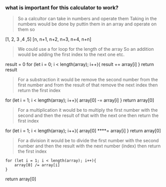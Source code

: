 ### what is important for this calculator to work?

> So a calcultor can take in numbers and operate them
> Taking in the numbers would be done by puttin them in an array and operate on them
> so

[1, 2, 3 ,4 ,5]
[n, n+1, n+2, n+3, n+4, n+n]

> We could use a for loop for the length of the array
> So an addition would be adding the first index to the next one etc.

result = 0
for (let i = 0; i < length(array); i++){
result += array[i]
}
return result

> For a substraction it would be remove the second number from the first number and from the
> result of that remove the next index
> then return the first index

for (let i = 1; i < length(array); i++){
array[0] -= array[i]
}
return array[0]

> For a multiplication it would be to multiply the first number with the second and then
> the result of that with the next one
> then return the first index

for (let i = 1; i < length(array); i++){
array[0] \*\*\*\*= array[i]
}
return array[0]

> For a division it would be to divide the first number with the second number and then the result
> with the next number (index)
> then return the first index

    for (let i = 1; i < length(array); i++){
        array[0] /= array[i]
    }

return array[0]
